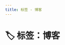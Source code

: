 ```yaml
---
title: 标签 - 博客
---
```


<script setup>
const posts = [
  {
    "title": "你好，VitePress！",
    "date": "2025-05-27",
    "description": "从零开始搭建一个 VitePress 博客",
    "tags": [
      "vitepress",
      "博客"
    ],
    "series": "",
    "link": "/posts/2025/2025052701/"
  }
]
</script>

# 🏷️ 标签：博客


<PostCard
  v-for="post in posts"
  :key="post.link"
  v-bind="post"
/>